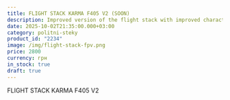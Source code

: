 ```yaml
---
title: FLIGHT STACK KARMA F405 V2 (SOON)
description: Improved version of the flight stack with improved characteristics.
date: 2025-10-02T21:35:00.000+03:00
category: politni-steky
product_id: "2234"
image: /img/flight-stack-fpv.png
price: 2800
currency: грн
in_stock: true
draft: true
---
```

FLIGHT STACK KARMA F405 V2

